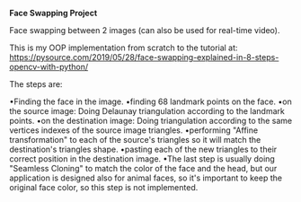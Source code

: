 **Face Swapping Project**

Face swapping between 2 images (can also be used for real-time video).

This is my OOP implementation from scratch to the tutorial at: <br>
https://pysource.com/2019/05/28/face-swapping-explained-in-8-steps-opencv-with-python/

The steps are:

•Finding the face in the image.
•finding 68 landmark points on the face.
•on the source image: Doing Delaunay triangulation according to the landmark points.
•on the destination image: Doing triangulation according to the same vertices indexes of the source image triangles.
•performing "Affine transformation" to each of the source's triangles so it will match the destination's triangles shape.
•pasting each of the new triangles to their correct position in the destination image.
•The last step is usually doing "Seamless Cloning" to match the color of the face and the head, but our application is designed also for animal faces, so it's important to keep the original face color, so this step is not implemented. 








